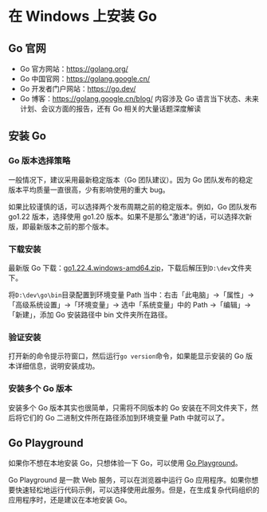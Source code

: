 # 在 Windows 上安装 Go

## Go 官网

- Go 官方网站：https://golang.org/
- Go 中国官网：https://golang.google.cn/
- Go 开发者门户网站：https://go.dev/
- Go 博客：https://golang.google.cn/blog/ 内容涉及 Go 语言当下状态、未来计划、会议方面的报告，还有 Go 相关的大量话题深度解读

## 安装 Go

### Go 版本选择策略

一般情况下，建议采用最新稳定版本（Go 团队建议）。因为 Go 团队发布的稳定版本平均质量一直很高，少有影响使用的重大 bug。

如果比较谨慎的话，可以选择两个发布周期之前的稳定版本。例如，Go 团队发布 go1.22 版本，选择使用 go1.20 版本。如果不是那么“激进”的话，可以选择次新版，即最新版本之前的那个版本。

### 下载安装

最新版 Go 下载：[go1.22.4.windows-amd64.zip](https://golang.google.cn/dl/go1.22.4.windows-amd64.zip)，下载后解压到`D:\dev`文件夹下。

将`D:\dev\go\bin`目录配置到环境变量 Path 当中：右击「此电脑」->「属性」->「高级系统设置」->「环境变量」-> 选中「系统变量」中的 Path ->「编辑」->「新建」，添加 Go 安装路径中 bin 文件夹所在路径。

### 验证安装

打开新的命令提示符窗口，然后运行`go version`命令，如果能显示安装的 Go 版本详细信息，说明安装成功。

### 安装多个 Go 版本

安装多个 Go 版本其实也很简单，只需将不同版本的 Go 安装在不同文件夹下，然后将它们的 Go 二进制文件所在路径添加到环境变量 Path 中就可以了。

## Go Playground

如果你不想在本地安装 Go，只想体验一下 Go，可以使用 [Go Playground](https://golang.google.cn/play/)。

Go Playground 是一款 Web 服务，可以在浏览器中运行 Go 应用程序。如果你想要快速轻松地运行代码示例，可以选择使用此服务。但是，在生成复杂代码组织的应用程序时，还是建议在本地安装 Go。
